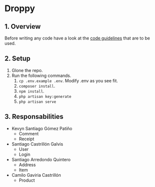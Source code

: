 # Droppy

## 1. Overview
Before writing any code have a look at the [code guidelines](guidelines) that are to be used.

## 2. Setup
1. Glone the repo.
2. Run the following commands.
    1. `cp .env.example .env`. Modify .env as you see fit.
    2. `composer install`.
    3. `npm install`.
    4. `php artisan key:generate`
    5. `php artisan serve`
  

## 3. Responsabilities
- Kevyn Santiago Gómez Patiño
  - Comment
  - Receipt
- Santiago Castrillón Galvis
  - User
  - Login
- Santiago Arredondo Quintero
  - Address
  - Item
- Camilo Gaviria Castrillón
  - Product
